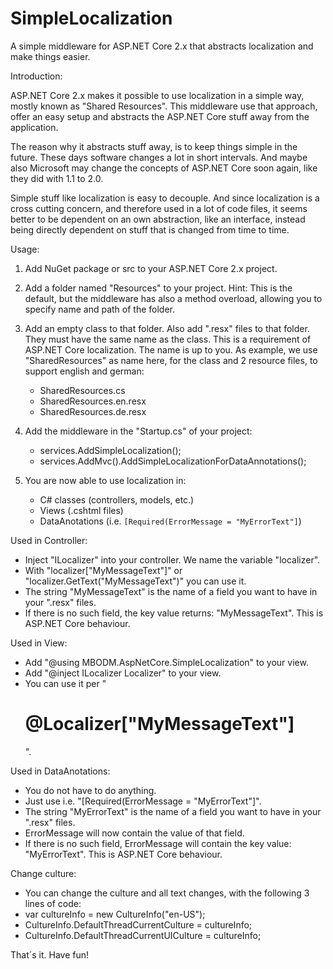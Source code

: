 # SimpleLocalization
A simple middleware for ASP.NET Core 2.x that abstracts localization and make things easier.

Introduction:

ASP.NET Core 2.x makes it possible to use localization in a simple way, mostly known as "Shared Resources". This middleware use that approach, offer an easy setup and abstracts the ASP.NET Core stuff away from the application.

The reason why it abstracts stuff away, is to keep things simple in the future. These days software changes a lot in short intervals. And maybe also Microsoft may change the concepts of ASP.NET Core soon again, like they did with 1.1 to 2.0.

Simple stuff like localization is easy to decouple. And since localization is a cross cutting concern, and therefore used in a lot of code files, it seems better to be dependent on an own abstraction, like an interface, instead being directly dependent on stuff that is changed from time to time.

Usage:

1. Add NuGet package or src to your ASP.NET Core 2.x project.

2. Add a folder named "Resources" to your project. Hint: This is the default, but the middleware has also a method overload, allowing you to specify name and path of the folder.

3. Add an empty class to that folder. Also add ".resx" files to that folder. They must have the same name as the class. This is a requirement of ASP.NET Core localization. The name is up to you. As example, we use "SharedResources" as name here, for the class and 2 resource files, to support english and german:
    - SharedResources.cs
    - SharedResources.en.resx
    - SharedResources.de.resx

4) Add the middleware in the "Startup.cs" of your project:
   - services.AddSimpleLocalization<SharedResources>();
   - services.AddMvc().AddSimpleLocalizationForDataAnnotations<SharedResources>();

5) You are now able to use localization in:
   - C# classes (controllers, models, etc.)
   - Views (.cshtml files)
   - DataAnotations (i.e. `[Required(ErrorMessage = "MyErrorText"]`)

Used in Controller:
- Inject "ILocalizer<SharedRessources>" into your controller. We name the variable "localizer".
- With "localizer["MyMessageText"]" or "localizer.GetText("MyMessageText")" you can use it.
- The string "MyMessageText" is the name of a field you want to have in your ".resx" files.
- If there is no such field, the key value returns: "MyMessageText". This is ASP.NET Core behaviour.

Used in View:
- Add "@using MBODM.AspNetCore.SimpleLocalization" to your view.
- Add "@inject ILocalizer Localizer" to your view.
- You can use it per "<h1>@Localizer["MyMessageText"]</h1>".

Used in DataAnotations:
- You do not have to do anything.
- Just use i.e. "[Required(ErrorMessage = "MyErrorText"]".
- The string "MyErrorText" is the name of a field you want to have in your ".resx" files.
- ErrorMessage will now contain the value of that field.
- If there is no such field, ErrorMessage will contain the key value: "MyErrorText". This is ASP.NET Core behaviour.

Change culture:
- You can change the culture and all text changes, with the following 3 lines of code:
- var cultureInfo = new CultureInfo("en-US");
- CultureInfo.DefaultThreadCurrentCulture = cultureInfo;
- CultureInfo.DefaultThreadCurrentUICulture = cultureInfo;

That´s it. Have fun!
